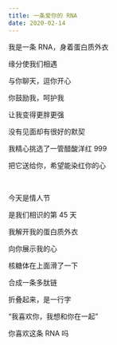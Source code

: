 ```yaml
---
title: 一条爱你的 RNA
date: 2020-02-14
---
```


我是一条 RNA，身着蛋白质外衣

缘分使我们相遇

与你聊天，逗你开心

你鼓励我，呵护我

让我变得更胖更强

没有见面却有很好的默契

我精心挑选了一管醋酸洋红 999

把它送给你，希望能染红你的心

<br>

今天是情人节

是我们相识的第 45 天

我解开我的蛋白质外衣

向你展示我的心

核糖体在上面滑了一下

合成一条多肽链

折叠起来，是一行字

“我喜欢你，我想和你在一起”

你喜欢这条 RNA 吗
